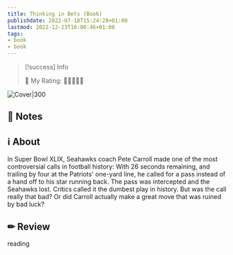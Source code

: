 ```yaml
---
title: Thinking in Bets (Book)
publishdate: 2022-07-18T15:24:28+01:00
lastmod: 2022-12-23T16:00:46+01:00
tags: 
- book
- book
---
```






> [!success] Info 
 > 
 > 🤔 My Rating: 💚💚💚💚🖤 <br> 

![Cover|300](https://images-na.ssl-images-amazon.com/images/I/41+XSyDaQeL._SX329_BO1,204,203,200_.jpg)



## 📝 Notes







## ℹ️ About



In Super Bowl XLIX, Seahawks coach Pete Carroll made one of the most controversial calls in football history: With 26 seconds remaining, and trailing by four at the Patriots' one-yard line, he called for a pass instead of a hand off to his star running back. The pass was intercepted and the Seahawks lost. Critics called it the dumbest play in history. But was the call really that bad? Or did Carroll actually make a great move that was ruined by bad luck?



## ✏ Review



 reading





